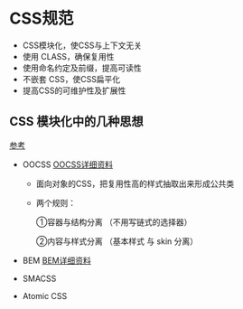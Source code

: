 # CSS规范

- CSS模块化，使CSS与上下文无关
- 使用 CLASS，确保复用性
- 使用命名约定及前缀，提高可读性
- 不嵌套 CSS，使CSS扁平化
- 提高CSS的可维护性及扩展性

## CSS 模块化中的几种思想

[参考](https://segmentfault.com/a/1190000016727402)



- OOCSS  [OOCSS详细资料](https://www.w3cplus.com/css/oocss-concept)

  - 面向对象的CSS，把复用性高的样式抽取出来形成公共类

  - 两个规则：

    ①容器与结构分离 （不用写链式的选择器）

    ②内容与样式分离 （基本样式 与 skin 分离）

    



- BEM  [BEM详细资料](https://bemcss.com/)



- SMACSS

  

- Atomic CSS

  

  

  

  



